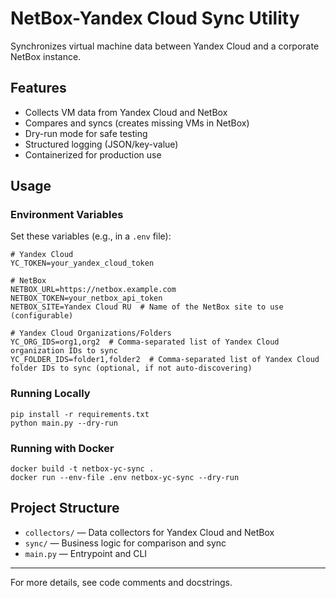 # NetBox-Yandex Cloud Sync Utility

Synchronizes virtual machine data between Yandex Cloud and a corporate NetBox instance.

## Features
- Collects VM data from Yandex Cloud and NetBox
- Compares and syncs (creates missing VMs in NetBox)
- Dry-run mode for safe testing
- Structured logging (JSON/key-value)
- Containerized for production use

## Usage

### Environment Variables
Set these variables (e.g., in a `.env` file):

```
# Yandex Cloud
YC_TOKEN=your_yandex_cloud_token

# NetBox
NETBOX_URL=https://netbox.example.com
NETBOX_TOKEN=your_netbox_api_token
NETBOX_SITE=Yandex Cloud RU  # Name of the NetBox site to use (configurable)

# Yandex Cloud Organizations/Folders
YC_ORG_IDS=org1,org2  # Comma-separated list of Yandex Cloud organization IDs to sync
YC_FOLDER_IDS=folder1,folder2  # Comma-separated list of Yandex Cloud folder IDs to sync (optional, if not auto-discovering)
```

### Running Locally
```
pip install -r requirements.txt
python main.py --dry-run
```

### Running with Docker
```
docker build -t netbox-yc-sync .
docker run --env-file .env netbox-yc-sync --dry-run
```

## Project Structure
- `collectors/` — Data collectors for Yandex Cloud and NetBox
- `sync/` — Business logic for comparison and sync
- `main.py` — Entrypoint and CLI

---
For more details, see code comments and docstrings. 